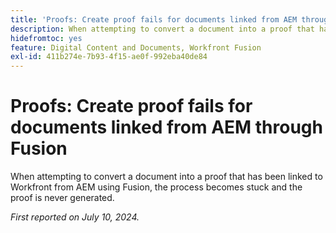 ```yaml
---
title: 'Proofs: Create proof fails for documents linked from AEM through Fusion'
description: When attempting to convert a document into a proof that has been linked to Workfront from AEM using Fusion, the process becomes stuck and the proof is never generated.
hidefromtoc: yes
feature: Digital Content and Documents, Workfront Fusion
exl-id: 411b274e-7b93-4f15-ae0f-992eba40de84
---
```

# Proofs: Create proof fails for documents linked from AEM through Fusion

When attempting to convert a document into a proof that has been linked to Workfront from AEM using Fusion, the process becomes stuck and the proof is never generated.

_First reported on July 10, 2024._
